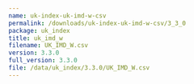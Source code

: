 ```yaml
---
name: uk-index-uk-imd-w-csv
permalink: /downloads/uk-index-uk-imd-w-csv/3_3_0
package: uk_index
title: uk_imd_w
filename: UK_IMD_W.csv
version: 3.3.0
full_version: 3.3.0
file: /data/uk_index/3.3.0/UK_IMD_W.csv
---
```

